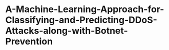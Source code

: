 # A-Machine-Learning-Approach-for-Classifying-and-Predicting-DDoS-Attacks-along-with-Botnet-Prevention